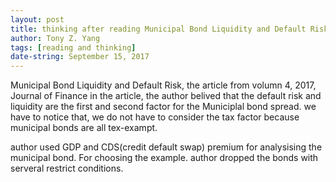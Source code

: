 ```yaml
---
layout: post
title: thinking after reading Municipal Bond Liquidity and Default Risk
author: Tony Z. Yang	
tags: [reading and thinking]
date-string: September 15, 2017
---
```


<p>
Municipal Bond Liquidity and Default Risk, the article from volumn 4, 2017, Journal of Finance
in the article, the author belived that the default risk and liquidity are the first and second factor for the Municiplal bond
spread. we have to notice that, we do not have to consider the tax factor because municipal bonds are all tex-exampt.

author used GDP and CDS(credit default swap) premium for analysising the municipal bond. For choosing the example. author dropped the bonds with serveral restrict conditions.






</p>

